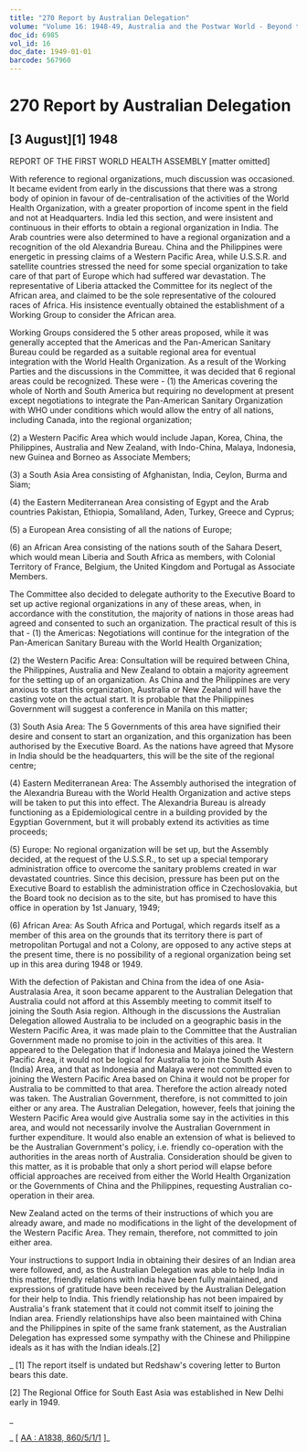 ```yaml
---
title: "270 Report by Australian Delegation"
volume: "Volume 16: 1948-49, Australia and the Postwar World - Beyond the Region"
doc_id: 6985
vol_id: 16
doc_date: 1949-01-01
barcode: 567960
---
```


# 270 Report by Australian Delegation

## [3 August][1] 1948

REPORT OF THE FIRST WORLD HEALTH ASSEMBLY [matter omitted]

With reference to regional organizations, much discussion was occasioned. It became evident from early in the discussions that there was a strong body of opinion in favour of de-centralisation of the activities of the World Health Organization, with a greater proportion of income spent in the field and not at Headquarters. India led this section, and were insistent and continuous in their efforts to obtain a regional organization in India. The Arab countries were also determined to have a regional organization and a recognition of the old Alexandria Bureau. China and the Philippines were energetic in pressing claims of a Western Pacific Area, while U.S.S.R. and satellite countries stressed the need for some special organization to take care of that part of Europe which had suffered war devastation. The representative of Liberia attacked the Committee for its neglect of the African area, and claimed to be the sole representative of the coloured races of Africa. His insistence eventually obtained the establishment of a Working Group to consider the African area.

Working Groups considered the 5 other areas proposed, while it was generally accepted that the Americas and the Pan-American Sanitary Bureau could be regarded as a suitable regional area for eventual integration with the World Health Organization. As a result of the Working Parties and the discussions in the Committee, it was decided that 6 regional areas could be recognized. These were - (1) the Americas covering the whole of North and South America but requiring no development at present except negotiations to integrate the Pan-American Sanitary Organization with WHO under conditions which would allow the entry of all nations, including Canada, into the regional organization;

(2) a Western Pacific Area which would include Japan, Korea, China, the Philippines, Australia and New Zealand, with Indo-China, Malaya, Indonesia, new Guinea and Borneo as Associate Members;

(3) a South Asia Area consisting of Afghanistan, India, Ceylon, Burma and Siam;

(4) the Eastern Mediterranean Area consisting of Egypt and the Arab countries Pakistan, Ethiopia, Somaliland, Aden, Turkey, Greece and Cyprus;

(5) a European Area consisting of all the nations of Europe;

(6) an African Area consisting of the nations south of the Sahara Desert, which would mean Liberia and South Africa as members, with Colonial Territory of France, Belgium, the United Kingdom and Portugal as Associate Members.

The Committee also decided to delegate authority to the Executive Board to set up active regional organizations in any of these areas, when, in accordance with the constitution, the majority of nations in those areas had agreed and consented to such an organization. The practical result of this is that - (1) the Americas: Negotiations will continue for the integration of the Pan-American Sanitary Bureau with the World Health Organization;

(2) the Western Pacific Area: Consultation will be required between China, the Philippines, Australia and New Zealand to obtain a majority agreement for the setting up of an organization. As China and the Philippines are very anxious to start this organization, Australia or New Zealand will have the casting vote on the actual start. It is probable that the Philippines Government will suggest a conference in Manila on this matter;

(3) South Asia Area: The 5 Governments of this area have signified their desire and consent to start an organization, and this organization has been authorised by the Executive Board. As the nations have agreed that Mysore in India should be the headquarters, this will be the site of the regional centre;

(4) Eastern Mediterranean Area: The Assembly authorised the integration of the Alexandria Bureau with the World Health Organization and active steps will be taken to put this into effect. The Alexandria Bureau is already functioning as a Epidemiological centre in a building provided by the Egyptian Government, but it will probably extend its activities as time proceeds;

(5) Europe: No regional organization will be set up, but the Assembly decided, at the request of the U.S.S.R., to set up a special temporary administration office to overcome the sanitary problems created in war devastated countries. Since this decision, pressure has been put on the Executive Board to establish the administration office in Czechoslovakia, but the Board took no decision as to the site, but has promised to have this office in operation by 1st January, 1949;

(6) African Area: As South Africa and Portugal, which regards itself as a member of this area on the grounds that its territory there is part of metropolitan Portugal and not a Colony, are opposed to any active steps at the present time, there is no possibility of a regional organization being set up in this area during 1948 or 1949.

With the defection of Pakistan and China from the idea of one Asia-Australasia Area, it soon became apparent to the Australian Delegation that Australia could not afford at this Assembly meeting to commit itself to joining the South Asia region. Although in the discussions the Australian Delegation allowed Australia to be included on a geographic basis in the Western Pacific Area, it was made plain to the Committee that the Australian Government made no promise to join in the activities of this area. It appeared to the Delegation that if Indonesia and Malaya joined the Western Pacific Area, it would not be logical for Australia to join the South Asia (India) Area, and that as Indonesia and Malaya were not committed even to joining the Western Pacific Area based on China it would not be proper for Australia to be committed to that area. Therefore the action already noted was taken. The Australian Government, therefore, is not committed to join either or any area. The Australian Delegation, however, feels that joining the Western Pacific Area would give Australia some say in the activities in this area, and would not necessarily involve the Australian Government in further expenditure. It would also enable an extension of what is believed to be the Australian Government's policy, i.e. friendly co-operation with the authorities in the areas north of Australia. Consideration should be given to this matter, as it is probable that only a short period will elapse before official approaches are received from either the World Health Organization or the Governments of China and the Philippines, requesting Australian co-operation in their area.

New Zealand acted on the terms of their instructions of which you are already aware, and made no modifications in the light of the development of the Western Pacific Area. They remain, therefore, not committed to join either area.

Your instructions to support India in obtaining their desires of an Indian area were followed, and, as the Australian Delegation was able to help India in this matter, friendly relations with India have been fully maintained, and expressions of gratitude have been received by the Australian Delegation for their help to India. This friendly relationship has not been impaired by Australia's frank statement that it could not commit itself to joining the Indian area. Friendly relationships have also been maintained with China and the Philippines in spite of the same frank statement, as the Australian Delegation has expressed some sympathy with the Chinese and Philippine ideals as it has with the Indian ideals.[2]

_ [1] The report itself is undated but Redshaw's covering letter to Burton bears this date.

[2] The Regional Office for South East Asia was established in New Delhi early in 1949.

_

_ [ [AA : A1838, 860/5/1/1](http://www.naa.gov.au/cgi-bin/Search?O=I&Number=567960) ]_
